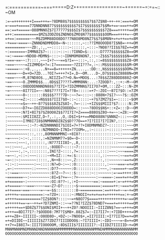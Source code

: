 =:===========~========D:Z++===============~+=====~=:==~::~OM
~~~==+++++++=?===+=+++=ZDM~+ONND8ZZ$$ZOODMDI~++++=~==~~~=+OM
:=~=++++++++I===+++=~?8DM88$7$$$$$$$$$7$$7Z$N8~++~++:===+=OM
=~===+=====77DNNDNN877$$$$$$$$$$7$I7$$$$$$$7$$M=+==~===++=OM
==:==+=====~O88MNNOZ$7I77777$$$$I$7$$$$$$$$$$7Z8===+++++==OM
=++:===========$MZ$ZODZO$ZNDNO$ZMO$N77$$$$$$$OOM===++++=~~OM
=+==:======~~~M$ZDMM88DO8DO??7N8O8MO8NZ7$$7$8M8N+=+=++==+=8M
~+===~====~~ZNNNDNDMMDD8=~N~::::::,~::??IM8OOOD8?I$N8=~++=OM
=========~~~ZD:,:,,~~::::::::~::::::,~:::~?NO8??II$$78Z=+=OM
~:=======~IMMN8Z$7~:::::~::~::?I8ND=$::::::D7777$$$$$$Z8==OM
~=:~====~+NDO8~MDMN$~:::~:~IDNMOM8NON7,::~:Z$$$7$$$$$$$N==OM
~===~==~~:7::::,~~~I+?~~~==$?I=~~:::~,::,::=8$$$$$$$$$$Z8~OM
~===~~~~~=ZIZMMD$+?=:I?=======~?ZII???=,:~::M$$$$$$$$$$$M~OM
~=====~~:+8.,.,...N+==8=++++++ZN....,.:DD::,N$$$$$$$$$OOM=ZM
~====~~~D=+O=7ZD...?OI?=+++?+I=,D~~OM....D~,D7$$$$$Z8888N=OM
~===~~~~M,87ND8O$.,,NIIZI=??+O.N=+MOO$...:78$$ZZ88DDD888Z~OM
~==~~~~~O.ZMMMD$$...8D$$I7???7=MMM8NN:...:7ZOOD?:,::+:~M~~OM
~==~~~~:O8DDDDNNNDN88$7?I7I+?IDZMMNN$7II7O7+OM,:::ZZ~:::N~ZM
~=~~~~~~8I77II=~~:N8$7???I7I=??8=:::::=+7~:ZOI~~87I?$O::=7ZM
~=~~~~~~8~:::::::8$$$$????7D~:~~?=~:::~::888N+7$I?~~~?$::OZM
~~~~~~~=Z:~::::=N$$$$7III7$O~::~::::::~+7$7ZMZ7$I=~:::::~$OM
~~~~~~~=$=~~++~8?7$$$$8Z$Z$8I~,?=~:::~+IZ$$$MIII?$7:::::N:ZM
~~~~~~~~D7+=~IOZZD888DDOOZOODDD=:::~~~?8OO$$N$+::+Z=:::D~~OM
~~~~~~~:N?I+8I7$7$Z8OO8Z$$77I7I?+Z====888O$Z8O~+=~~:=Z8:~~OM
:~~~~~~:$MIII8ZZ,D~?,.:,.,O,:D$I+$++==MND888N?$NNNZ~:::~~~OM
:~~~~~~~I?M8I7I8$ONMNNNDZ8Z$$D??7O==+?I?III?I?IIN?,::::~~~ZM
:~~~~~~~~~::~?:~NZDNNNNDI7$IOI=7+??+I8DMNMNDZ?~::::::::~~~OM
:~~~~~~~~~~::::::NZMNNDO~I7NI=?7IOM=,,:~::::::~::::::~~~~=OM
~~~~~~~~~~:::,:::,8OMNNNMMNI~+8I8?::::::::::::::::~::~~~~=OM
~=~~~~:~:~:,::::,:=NZNMNM7?=$O=~D~:::::::::::::::~~~~~~~~=OM
~~~~~:~~~:,:::::::,:N777III8I~,,8,:::::::::::::::::~~~~~==OM
~~::~~~:,,~::::::::,:8ODD7~::::~7:::::::::::::::~~~~~~~===OM
::~~~~:,:~,::::::::,INI?Z~::::,?=:::::::::,::::~~~:~~~====ZM
~=~~:,~::~:~~~:::::~+M=IZ:::+=:$:::::::::::,::~~~~~:~~==+=OM
~=~::~:~~~~~~~:::::,,N++8:::~~,Z::::::::::::,::~~~~~~~==+=OM
~::~::~~~~~~~:~~:::::N?=O~:~~::O:::::::::::::,:~~~~===~=+=OM
,=~:~~~~~~~~::~~~~~::D?7~~~~~~:O:::::::::::~~~,:~=====+~==OM
~:~===~~~~~:~~~~~~~~:8?Z~~?~~::$:::::::~::~~~~~~:=~==++++:8N
~=======~~:~~~~~~~~~:8I=$?+=~~:?+~~~~~~~~:~~====~:===+=++=OM
=+======~:~~~~~~~~~~:OI:8??~:,:+I~~~~~~~==:~=====+:=~=+++=OM
=+=====~~~===~~~~~==~Z7~D?:::::~$~=========:=====++:~===+=OM
=++====~===~~~~~=~~=~$$:::::::::8~==========:==+++=+~~=~+=OM
=++++=~==========:~=?ZO+::::::~:MNOII+=+=+==+=++++++==:+~=OM
=++++===========?IZ$8ON?::::~~=+N8O77$====++++++++++++=~==OM
=++++++==~=~~++=+?D7ZNMI~::~~=??NI?IZZ$78DND7+===+=+++++==OM
=+++++==+$D8Z$77$$ONI$MII+~~++ZO?:NOOIII:~IIIZ8N$?==~=+++=OM
=+++==8DI77I?:?$OODD8:7M7?I$M8+.88Z$7=:~II7II7+:+7IDD++++=OM
=++=Z8+~IIIIII~:O8OD8O~,+DZ~:~7NOO$+,=II7IIII:+I?7II7D==+=OM
=+=DIIDI~~IIIIII$Z77ZDZ7?IIIDDOO$:~?I7IIII+:~IDI~~~~=~8=+=OM
++7+=I88I7=:III7IOOOOOM,:8D$III$?IIIIIII?:~IIIDZ7IIIIID~+=OM
MNNMNNNMNDMNNNDNNDNNNNNNMMMMMMMNNNNNNNNNMMNDNMMMNNNNNNNNNNMM
OOOOOOOOOOOOOOOOOOOOO88OOOOOOOOOOOOOOOOOOOOOOOOOOOOOOOOOOOOO
